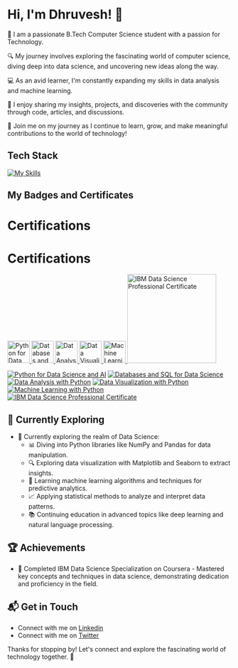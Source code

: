 # Hi, I'm Dhruvesh! 👋

👋 I am a passionate B.Tech Computer Science student with a passion for Technology.

🔍 My journey involves exploring the fascinating world of computer science, diving deep into data science, and uncovering new ideas along the way.

💻 As an avid learner, I'm constantly expanding my skills in data analysis and machine learning.

📝 I enjoy sharing my insights, projects, and discoveries with the community through code, articles, and discussions.

🌱 Join me on my journey as I continue to learn, grow, and make meaningful contributions to the world of technology!

## Tech Stack
[![My Skills](https://skillicons.dev/icons?i=py,r,anaconda)](https://skillicons.dev)

## My Badges and Certificates

<!--START_SECTION:badges-->

# Certifications

# Certifications

<a href="https://www.credly.com/badges/af49a68a-9222-4dcd-a254-efa0de729133/public_url" title="Python for Data Science and AI">
    <img src="https://images.credly.com/size/680x680/images/0571ab1d-f43b-43d9-9c68-8ebd0ebd61b7/Python_for_Data_Sci_and_AI_Foundational.png" alt="Python for Data Science and AI" width="50" height="50">
</a>
<a href="https://www.credly.com/badges/dd88b0b3-91c1-44f1-ae63-17fb0f9fd493/public_url" title="Databases and SQL for Data Science">
    <img src="https://images.credly.com/size/680x680/images/594e0ab7-c864-4d9a-9987-3a903ec3f06a/Cognitive_Class_-_DB_and_SQL_for_Data_Sci.png" alt="Databases and SQL for Data Science" width="50" height="50">
</a>
<a href="https://www.credly.com/badges/f5534a92-d727-458e-b8a9-c9cdeef7013d/public_url" title="Data Analysis with Python">
    <img src="https://images.credly.com/size/680x680/images/fa39f4f0-174a-4886-b821-6a37d42b8b3a/Cognitive_Class_-_Data_Analysis_w_Python.png" alt="Data Analysis with Python" width="50" height="50">
</a>
<a href="https://www.credly.com/badges/0d90fc23-3afb-41c3-926a-24e2bad1b770/public_urll" title="Data Visualization with Python">
    <img src="https://images.credly.com/size/680x680/images/76326afb-199d-4250-a74f-01bc86dda118/Cognitive_Class_-_Data_Visual_w_Python.png" alt="Data Visualization with Python" width="50" height="50">
</a>
<a href="https://www.credly.com/badges/db5290da-b975-4552-a12b-f98294d6eb61/public_url" title="Machine Learning with Python">
    <img src="https://images.credly.com/size/680x680/images/5ae9bf9e-da6e-4cec-82eb-d2b4cfea9751/Machine_Learning_with_Python.png" alt="Machine Learning with Python" width="50" height="50">
</a>
<a href="https://www.credly.com/badges/9fffd1b8-6e5a-41ca-8b64-f74f30ad308b/public_url" title="IBM Data Science Professional Certificate">
    <img src="https://images.credly.com/size/680x680/images/b47e9b58-7f54-4981-b156-5e7d354c8215/Professional_Certificate_-_Data_Science.png" alt="IBM Data Science Professional Certificate" width="200" height="200">
</a>



[![Python for Data Science and AI](https://images.credly.com/size/680x680/images/0571ab1d-f43b-43d9-9c68-8ebd0ebd61b7/Python_for_Data_Sci_and_AI_Foundational.png)](https://www.credly.com/badges/af49a68a-9222-4dcd-a254-efa0de729133/public_url "Python for Data Science and AI")
[![Databases and SQL for Data Science](https://images.credly.com/size/680x680/images/594e0ab7-c864-4d9a-9987-3a903ec3f06a/Cognitive_Class_-_DB_and_SQL_for_Data_Sci.png)](https://www.credly.com/badges/dd88b0b3-91c1-44f1-ae63-17fb0f9fd493/public_url "Databases and SQL for Data Science")
[![Data Analysis with Python](https://images.credly.com/size/680x680/images/fa39f4f0-174a-4886-b821-6a37d42b8b3a/Cognitive_Class_-_Data_Analysis_w_Python.png)](https://www.credly.com/badges/f5534a92-d727-458e-b8a9-c9cdeef7013d/public_url "Data Analysis with Python")
[![Data Visualization with Python](https://images.credly.com/size/680x680/images/76326afb-199d-4250-a74f-01bc86dda118/Cognitive_Class_-_Data_Visual_w_Python.png)](https://www.credly.com/badges/0d90fc23-3afb-41c3-926a-24e2bad1b770/public_urll "Data Visualization with Python")
[![Machine Learning with Python](https://images.credly.com/size/680x680/images/5ae9bf9e-da6e-4cec-82eb-d2b4cfea9751/Machine_Learning_with_Python.png)](https://www.credly.com/badges/db5290da-b975-4552-a12b-f98294d6eb61/public_url "Machine Learning with Python")
[![IBM Data Science Professional Certificate](https://images.credly.com/size/680x680/images/b47e9b58-7f54-4981-b156-5e7d354c8215/Professional_Certificate_-_Data_Science.png)](https://www.credly.com/badges/9fffd1b8-6e5a-41ca-8b64-f74f30ad308b/public_url "IBM Data Science Professional Certificate")

## 🌱 Currently Exploring

- 🚀 Currently exploring the realm of Data Science:
  - 📊 Diving into Python libraries like NumPy and Pandas for data manipulation.
  - 🔍 Exploring data visualization with Matplotlib and Seaborn to extract insights.
  - 🤖 Learning machine learning algorithms and techniques for predictive analytics.
  - 📈 Applying statistical methods to analyze and interpret data patterns.
  - 📚 Continuing education in advanced topics like deep learning and natural language processing.
    
 ## 🏆 Achievements

- 🌟 Completed IBM Data Science Specialization on Coursera - Mastered key concepts and techniques in data science, demonstrating dedication and proficiency in the field.


## 📬 Get in Touch

- Connect with me on [Linkedin](https://www.linkedin.com/in/dhruvesh-bawane)
- Connect with me on [Twitter](https://twitter.com/dhruveshbawane)

Thanks for stopping by! Let's connect and explore the fascinating world of technology together. 🚀



<!--

Here are some ideas to get you started:

- 🔭 I’m currently working on ...
- 🌱 I’m currently learning ...
- 👯 I’m looking to collaborate on ...
- 🤔 I’m looking for help with ...
- 💬 Ask me about ...
- 📫 How to reach me: ...
- 😄 Pronouns: ...
- ⚡ Fun fact: ...
-->

